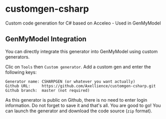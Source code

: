 customgen-csharp
================

Custom code generation for C# based on Acceleo - Used in GenMyModel


## GenMyModel Integration

You can directly integrate this generator into GenMyModel using custom generators.

Clic on `Tools` then `Custom generator`. Add a custom gen and enter the following keys:

    Generator name: CSHARPGEN (or whatever you want actually)
    Github URL:     https://github.com/Axellience/customgen-csharp.git
    Github branch:  master (not required)
   
As this generator is public on Github, there is no need to enter login information.
Do not forget to save it and that's all.
You are good to go! You can launch the generator and download the code source (`zip` format).
